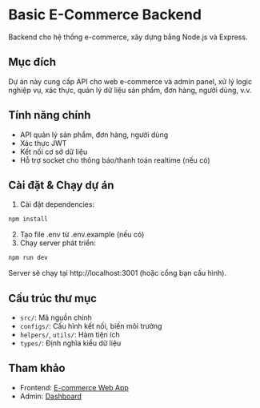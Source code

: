 # Basic E-Commerce Backend

Backend cho hệ thống e-commerce, xây dựng bằng Node.js và Express.

## Mục đích

Dự án này cung cấp API cho web e-commerce và admin panel, xử lý logic nghiệp vụ, xác thực, quản lý dữ liệu sản phẩm, đơn hàng, người dùng, v.v.

## Tính năng chính

- API quản lý sản phẩm, đơn hàng, người dùng
- Xác thực JWT
- Kết nối cơ sở dữ liệu
- Hỗ trợ socket cho thông báo/thanh toán realtime (nếu có)

## Cài đặt & Chạy dự án

1. Cài đặt dependencies:

```bash
npm install
```

2. Tạo file .env từ .env.example (nếu có)
3. Chạy server phát triển:

```bash
npm run dev
```

Server sẽ chạy tại http://localhost:3001 (hoặc cổng bạn cấu hình).

## Cấu trúc thư mục

- `src/`: Mã nguồn chính
- `configs/`: Cấu hình kết nối, biến môi trường
- `helpers/`, `utils/`: Hàm tiện ích
- `types/`: Định nghĩa kiểu dữ liệu

## Tham khảo

- Frontend: [E-commerce Web App](https://github.com/HoaNeee/basic-e-commerce)
- Admin: [Dashboard](https://github.com/HoaNeee/basic-admin-panel)

